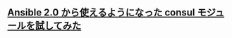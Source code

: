 ## [Ansible 2.0 から使えるようになった consul モジュールを試してみた](https://muziyoshiz.hatenablog.com/entry/2016/03/14/075329)
